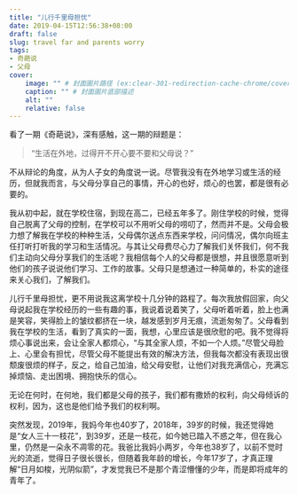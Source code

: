 ```yaml
---
title: "儿行千里母担忧"
date: 2019-04-15T12:56:38+08:00
draft: false
slug: travel far and parents worry
tags:
- 奇葩说
- 父母
cover:
    image: "" # 封面圖片路径 (ex:clear-301-redirection-cache-chrome/cover.jpg)
    caption: "" # 封面圖片底部描述
    alt: ""
    relative: false
---
```

看了一期《奇葩说》，深有感触，这一期的辩题是：

>“生活在外地，过得开不开心要不要和父母说？”

不从辩论的角度，从为人子女的角度说一说。尽管我没有在外地学习或生活的经历，但就我而言，与父母分享自己的事情，开心的也好，烦心的也罢，都是很有必要的。

我从初中起，就在学校住宿，到现在高二，已经五年多了。刚住学校的时候，觉得自己脱离了父母的控制，在学校可以不用听父母的唠叨了，然而并不是。父母会极力想了解我在学校的种种生活，父母偶尔送点东西来学校，问问情况，偶尔向班主任打听打听我的学习和生活情况。与其让父母费尽心力了解我们关怀我们，何不我们主动向父母分享我们的生活呢？我相信每个人的父母都是很想，并且很愿意听到他们的孩子说说他们学习、工作的故事。父母只是想通过一种简单的，朴实的途径来关心我们，了解我们。

儿行千里母担忧，更不用说我这离学校十几分钟的路程了。每次我放假回家，向父母说起我在学校经历的一些有趣的事，我说着说着笑了，父母听着听着，脸上也满是笑容，笑得脸上的皱纹都挤在一块，越发感到岁月无痕，流逝匆匆了。父母看到我在学校的生活，看到了真实的一面，我想，心里应该是很欣慰的吧。我不觉得将烦心事说出来，会让全家人都烦心，“与其全家人烦，不如一个人烦。”尽管父母脸上、心里会有担忧，尽管父母不能提出有效的解决方法，但我每次都没有表现出很颓废很烦的样子，反之，给自己加油，给父母安慰，让他们对我充满信心，充满忘掉烦恼、走出困境、拥抱快乐的信心。

无论在何时，在何地，我们都是父母的孩子，我们都有撒娇的权利，向父母倾诉的权利，因为，这也是他们给予我们的权利啊。

突然发现，2019年，我妈今年也40岁了，2018年，39岁的时候，我还觉得她是“女人三十一枝花”，到39岁，还是一枝花，如今她已踏入不惑之年，但在我心里，仍然是一朵永不凋零的花。我爸比我妈小两岁，今年也38岁了，以前不觉时光的流逝，觉得日子很长很长，但随着我年龄的增长，今年17岁了，才真正理解“日月如梭，光阴似箭”，才发觉我已不是那个青涩懵懂的少年，而是即将成年的青年了。
